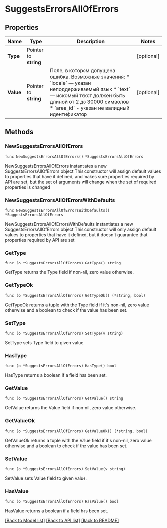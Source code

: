# SuggestsErrorsAllOfErrors

## Properties

Name | Type | Description | Notes
------------ | ------------- | ------------- | -------------
**Type** | Pointer to **string** |  | [optional] 
**Value** | Pointer to **string** | Поле, в котором допущена ошибка.  Возможные значения: * &#x60;locale&#x60; — указан неподдерживаемый язык * &#x60;text&#x60; — искомый текст должен быть длиной от 2 до 30000 символов * &#x60;area_id&#x60; - указан не валидный идентификатор  | [optional] 

## Methods

### NewSuggestsErrorsAllOfErrors

`func NewSuggestsErrorsAllOfErrors() *SuggestsErrorsAllOfErrors`

NewSuggestsErrorsAllOfErrors instantiates a new SuggestsErrorsAllOfErrors object
This constructor will assign default values to properties that have it defined,
and makes sure properties required by API are set, but the set of arguments
will change when the set of required properties is changed

### NewSuggestsErrorsAllOfErrorsWithDefaults

`func NewSuggestsErrorsAllOfErrorsWithDefaults() *SuggestsErrorsAllOfErrors`

NewSuggestsErrorsAllOfErrorsWithDefaults instantiates a new SuggestsErrorsAllOfErrors object
This constructor will only assign default values to properties that have it defined,
but it doesn't guarantee that properties required by API are set

### GetType

`func (o *SuggestsErrorsAllOfErrors) GetType() string`

GetType returns the Type field if non-nil, zero value otherwise.

### GetTypeOk

`func (o *SuggestsErrorsAllOfErrors) GetTypeOk() (*string, bool)`

GetTypeOk returns a tuple with the Type field if it's non-nil, zero value otherwise
and a boolean to check if the value has been set.

### SetType

`func (o *SuggestsErrorsAllOfErrors) SetType(v string)`

SetType sets Type field to given value.

### HasType

`func (o *SuggestsErrorsAllOfErrors) HasType() bool`

HasType returns a boolean if a field has been set.

### GetValue

`func (o *SuggestsErrorsAllOfErrors) GetValue() string`

GetValue returns the Value field if non-nil, zero value otherwise.

### GetValueOk

`func (o *SuggestsErrorsAllOfErrors) GetValueOk() (*string, bool)`

GetValueOk returns a tuple with the Value field if it's non-nil, zero value otherwise
and a boolean to check if the value has been set.

### SetValue

`func (o *SuggestsErrorsAllOfErrors) SetValue(v string)`

SetValue sets Value field to given value.

### HasValue

`func (o *SuggestsErrorsAllOfErrors) HasValue() bool`

HasValue returns a boolean if a field has been set.


[[Back to Model list]](../README.md#documentation-for-models) [[Back to API list]](../README.md#documentation-for-api-endpoints) [[Back to README]](../README.md)



